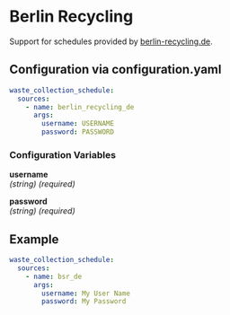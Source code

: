# Berlin Recycling

Support for schedules provided by [berlin-recycling.de](https://www.berlin-recycling.de/).

## Configuration via configuration.yaml

```yaml
waste_collection_schedule:
  sources:
    - name: berlin_recycling_de
      args:
        username: USERNAME
        password: PASSWORD
```

### Configuration Variables

**username**<br>
*(string) (required)*

**password**<br>
*(string) (required)*

## Example

```yaml
waste_collection_schedule:
  sources:
    - name: bsr_de
      args:
        username: My User Name
        password: My Password
```